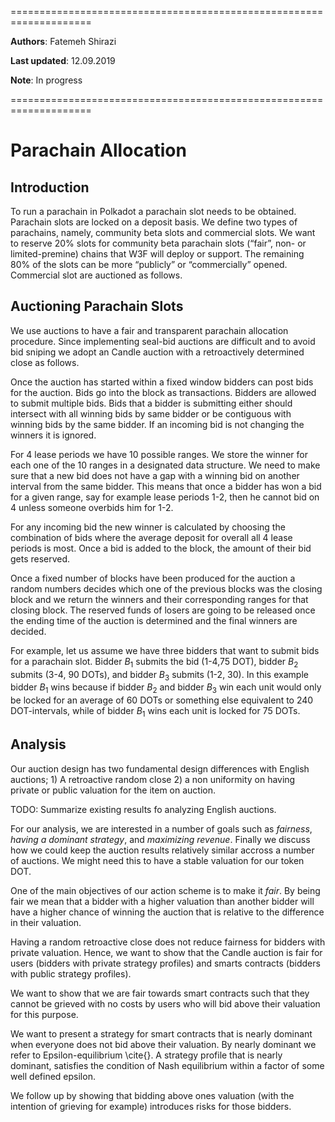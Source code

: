 ====================================================================

**Authors**: Fatemeh Shirazi

**Last updated**: 12.09.2019

**Note**: In progress

====================================================================

# Parachain Allocation

## Introduction
To run a parachain in Polkadot a parachain slot needs to be obtained. Parachain slots are locked on a deposit basis. We define two types of parachains, namely, community beta slots and commercial slots. We want to reserve 20% slots for community beta parachain slots (“fair”, non- or limited-premine) chains that W3F will deploy or support. The remaining 80% of the slots can be more “publicly” or “commercially” opened. Commercial slot are auctioned as follows.

## Auctioning Parachain Slots
We use auctions to have a fair and transparent parachain allocation procedure. Since implementing seal-bid auctions are difficult and to avoid bid sniping we adopt an Candle auction with a retroactively determined close as follows.

Once the auction has started within a fixed window bidders can post bids for the auction. Bids go into the block as transactions. Bidders are allowed to submit multiple bids. Bids that a bidder is submitting either should intersect with all winning bids by same bidder or be contiguous with winning bids by the same bidder. If an incoming bid is not changing the winners it is ignored.

For 4 lease periods we have 10 possible ranges. We store the winner for each one of the 10 ranges in a designated data structure. We need to make sure that a new bid does not have a gap with a winning bid on another interval from the same bidder. This means that once a bidder has won a bid for a given range, say for example lease periods 1-2, then he cannot bid on 4 unless someone overbids him for 1-2.

For any incoming bid the new winner is calculated by choosing the combination of bids where the average deposit for overall all 4 lease periods is most. Once a bid is added to the block, the amount of their bid gets reserved.

Once a fixed number of blocks have been produced for the auction a random numbers decides which one of the previous blocks was the closing block and we return the winners and their corresponding ranges for that closing block. The reserved funds of losers are going to be released once the ending time of the auction is determined and the final winners are decided.

For example, let us assume we have three bidders that want to submit bids for a parachain slot. Bidder $B_1$ submits the bid (1-4,75 DOT), bidder $B_2$ submits (3-4, 90 DOTs), and bidder $B_3$ submits (1-2, 30). In this example bidder $B_1$ wins because if bidder $B_2$ and bidder $B_3$ win each unit would only be locked for an average of 60 DOTs or something else equivalent to 240 DOT-intervals, while of bidder $B_1$ wins each unit is locked for 75 DOTs.

## Analysis
Our auction design has two fundamental design differences with English auctions; 1) A retroactive random close 2) a non uniformity on having private or public valuation for the item on auction.

TODO: Summarize existing results fo analyzing English auctions.

For our analysis, we are interested in a number of goals such as *fairness*, *having a dominant strategy*, and *maximizing revenue*. Finally we discuss how we could keep the auction results relatively similar accross a number of auctions. We might need this to have a stable valuation for our token DOT.

One of the main objectives of our action scheme is to make it *fair*. By being fair we mean that a bidder with a higher valuation than another bidder will have a higher chance of winning the auction that is relative to the difference in their valuation.

Having a random retroactive close does not reduce fairness for bidders with private valuation. Hence, we want to show that the Candle auction is fair for users (bidders with private strategy profiles) and smarts contracts (bidders with public strategy profiles).

We want to show that we are fair towards smart contracts such that they cannot be grieved with no costs by users who will bid above their valuation for this purpose.

We want to present a strategy for smart contracts that is nearly dominant when everyone does not bid above their valuation. By nearly dominant we refer to Epsilon-equilibrium \cite{}. A strategy profile that is nearly dominant, satisfies the condition of Nash equilibrium within a factor of some well defined epsilon.

We follow up by showing that bidding above ones valuation (with the intention of grieving for example) introduces risks for those bidders.
